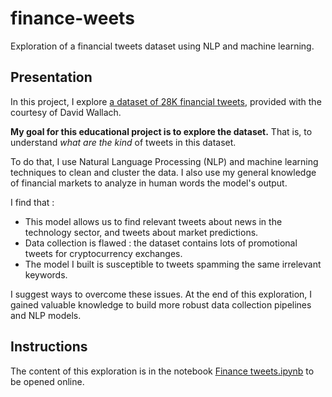 # finance-weets

Exploration of a financial tweets dataset using NLP and machine learning. 

## Presentation

In this project, I explore [a dataset of 28K financial tweets](https://www.kaggle.com/davidwallach/financial-tweets/data), provided with the courtesy of David Wallach.

**My goal for this educational project is to explore the dataset.** That is, to understand _what are the kind_ of tweets in this dataset. 

To do that, I use Natural Language Processing (NLP) and machine learning techniques to clean and cluster the data. I also use my general knowledge of financial markets to analyze in human words the model's output. 

I find that :
- This model allows us to find relevant tweets about news in the technology sector, and tweets about market predictions.
- Data collection is flawed : the dataset contains lots of promotional tweets for cryptocurrency exchanges.
- The model I built is susceptible to tweets spamming the same irrelevant keywords. 

I suggest ways to overcome these issues. At the end of this exploration, I gained valuable knowledge to build more robust data collection pipelines and NLP models.


## Instructions

The content of this exploration is in the notebook [Finance tweets.ipynb](https://github.com/oulianov/finance-tweets/blob/master/Finance%20tweets.ipynb) to be opened online. 
